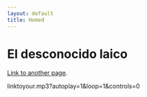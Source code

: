 ```yaml
---
layout: default
title: Homed
---
```

# El desconocido laico

[Link to another page](linktoyour.mp3?autoplay=1&loop=1&controls=0).

linktoyour.mp3?autoplay=1&loop=1&controls=0

